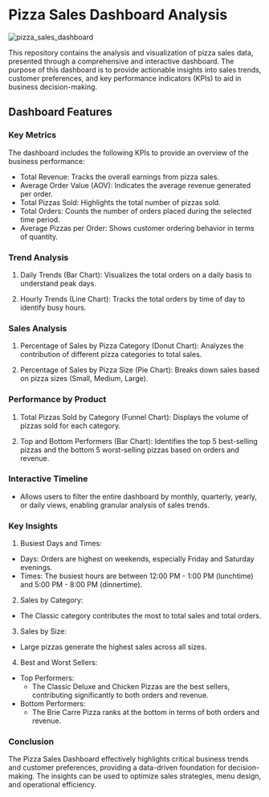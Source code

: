 # Pizza Sales Dashboard Analysis
![pizza_sales_dashboard](https://github.com/user-attachments/assets/5df420d0-27be-43d1-a082-79ce109d2757)

This repository contains the analysis and visualization of pizza sales data, presented through a comprehensive and interactive dashboard. The purpose of this dashboard is to provide actionable insights into sales trends, customer preferences, and key performance indicators (KPIs) to aid in business decision-making.

## Dashboard Features
### Key Metrics
The dashboard includes the following KPIs to provide an overview of the business performance:

* Total Revenue: Tracks the overall earnings from pizza sales.
* Average Order Value (AOV): Indicates the average revenue generated per order.
* Total Pizzas Sold: Highlights the total number of pizzas sold.
* Total Orders: Counts the number of orders placed during the selected time period.
* Average Pizzas per Order: Shows customer ordering behavior in terms of quantity.

### Trend Analysis
1. Daily Trends (Bar Chart):
Visualizes the total orders on a daily basis to understand peak days.

2. Hourly Trends (Line Chart):
Tracks the total orders by time of day to identify busy hours.

### Sales Analysis
1. Percentage of Sales by Pizza Category (Donut Chart):
Analyzes the contribution of different pizza categories to total sales.

2. Percentage of Sales by Pizza Size (Pie Chart):
Breaks down sales based on pizza sizes (Small, Medium, Large).

### Performance by Product
1. Total Pizzas Sold by Category (Funnel Chart):
Displays the volume of pizzas sold for each category.

2. Top and Bottom Performers (Bar Chart):
Identifies the top 5 best-selling pizzas and the bottom 5 worst-selling pizzas based on orders and revenue.

### Interactive Timeline
+ Allows users to filter the entire dashboard by monthly, quarterly, yearly, or daily views, enabling granular analysis of sales trends.

### Key Insights

1. Busiest Days and Times:

+ Days: Orders are highest on weekends, especially Friday and Saturday evenings.
+ Times: The busiest hours are between 12:00 PM - 1:00 PM (lunchtime) and 5:00 PM - 8:00 PM (dinnertime).

2. Sales by Category:

+ The Classic category contributes the most to total sales and total orders.

3. Sales by Size:

+ Large pizzas generate the highest sales across all sizes.
4. Best and Worst Sellers:
* Top Performers:
    * The Classic Deluxe and Chicken Pizzas are the best sellers, contributing significantly to both orders and revenue.
* Bottom Performers:
    * The Brie Carre Pizza ranks at the bottom in terms of both orders and revenue.

### Conclusion
The Pizza Sales Dashboard effectively highlights critical business trends and customer preferences, providing a data-driven foundation for decision-making. The insights can be used to optimize sales strategies, menu design, and operational efficiency.
